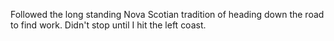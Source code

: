 Followed the long standing Nova Scotian tradition of heading down the road to find work. Didn't stop until I hit the left coast.
